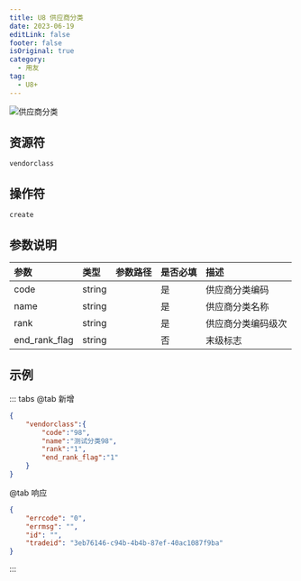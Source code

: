 ```yaml
---
title: U8 供应商分类
date: 2023-06-19
editLink: false
footer: false
isOriginal: true
category:
  - 用友
tag:
  - U8+
---
```


![供应商分类](https://nas.ilyl.life:8092/yonyou/u8/as/vendorclass.gif)

## 资源符

`vendorclass`
  
## 操作符

`create`

## 参数说明

|参数|类型|参数路径|是否必填|描述|
|:-|:-|:-|:-|:-|
|code|string||是|供应商分类编码|
|name|string||是|供应商分类名称|
|rank|string||是|供应商分类编码级次|
|end_rank_flag|string||否|末级标志|

## 示例

::: tabs
@tab 新增

```json
{
    "vendorclass":{
        "code":"98",
        "name":"测试分类98",
        "rank":"1",
        "end_rank_flag":"1"
    }
}
```

@tab 响应

```json
{
    "errcode": "0",
    "errmsg": "",
    "id": "",
    "tradeid": "3eb76146-c94b-4b4b-87ef-40ac1087f9ba"
}
```

:::
